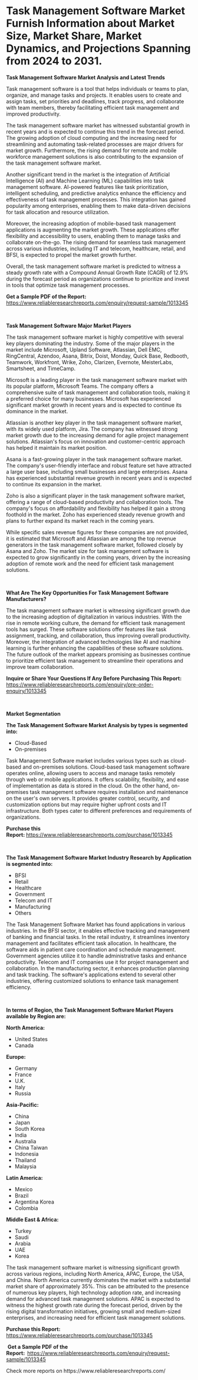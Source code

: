 <p><h1>Task Management Software Market Furnish Information about Market Size, Market Share, Market Dynamics, and Projections Spanning from 2024 to 2031.</h1></p><p><strong>Task Management Software Market Analysis and Latest Trends</strong></p>
<p><p>Task management software is a tool that helps individuals or teams to plan, organize, and manage tasks and projects. It enables users to create and assign tasks, set priorities and deadlines, track progress, and collaborate with team members, thereby facilitating efficient task management and improved productivity.</p><p>The task management software market has witnessed substantial growth in recent years and is expected to continue this trend in the forecast period. The growing adoption of cloud computing and the increasing need for streamlining and automating task-related processes are major drivers for market growth. Furthermore, the rising demand for remote and mobile workforce management solutions is also contributing to the expansion of the task management software market.</p><p>Another significant trend in the market is the integration of Artificial Intelligence (AI) and Machine Learning (ML) capabilities into task management software. AI-powered features like task prioritization, intelligent scheduling, and predictive analytics enhance the efficiency and effectiveness of task management processes. This integration has gained popularity among enterprises, enabling them to make data-driven decisions for task allocation and resource utilization.</p><p>Moreover, the increasing adoption of mobile-based task management applications is augmenting the market growth. These applications offer flexibility and accessibility to users, enabling them to manage tasks and collaborate on-the-go. The rising demand for seamless task management across various industries, including IT and telecom, healthcare, retail, and BFSI, is expected to propel the market growth further.</p><p>Overall, the task management software market is predicted to witness a steady growth rate with a Compound Annual Growth Rate (CAGR) of 12.9% during the forecast period as organizations continue to prioritize and invest in tools that optimize task management processes.</p></p>
<p><strong>Get a Sample PDF of the Report:&nbsp;</strong> <a href="https://www.reliableresearchreports.com/enquiry/request-sample/1013345">https://www.reliableresearchreports.com/enquiry/request-sample/1013345</a></p>
<p>&nbsp;</p>
<p><strong>Task Management Software Major Market Players</strong></p>
<p><p>The task management software market is highly competitive with several key players dominating the industry. Some of the major players in the market include Microsoft, Upland Software, Atlassian, Dell EMC, RingCentral, Azendoo, Asana, Bitrix, Doist, Monday, Quick Base, Redbooth, Teamwork, Workfront, Wrike, Zoho, Clarizen, Evernote, MeisterLabs, Smartsheet, and TimeCamp.</p><p>Microsoft is a leading player in the task management software market with its popular platform, Microsoft Teams. The company offers a comprehensive suite of task management and collaboration tools, making it a preferred choice for many businesses. Microsoft has experienced significant market growth in recent years and is expected to continue its dominance in the market.</p><p>Atlassian is another key player in the task management software market, with its widely used platform, Jira. The company has witnessed strong market growth due to the increasing demand for agile project management solutions. Atlassian's focus on innovation and customer-centric approach has helped it maintain its market position.</p><p>Asana is a fast-growing player in the task management software market. The company's user-friendly interface and robust feature set have attracted a large user base, including small businesses and large enterprises. Asana has experienced substantial revenue growth in recent years and is expected to continue its expansion in the market.</p><p>Zoho is also a significant player in the task management software market, offering a range of cloud-based productivity and collaboration tools. The company's focus on affordability and flexibility has helped it gain a strong foothold in the market. Zoho has experienced steady revenue growth and plans to further expand its market reach in the coming years.</p><p>While specific sales revenue figures for these companies are not provided, it is estimated that Microsoft and Atlassian are among the top revenue generators in the task management software market, followed closely by Asana and Zoho. The market size for task management software is expected to grow significantly in the coming years, driven by the increasing adoption of remote work and the need for efficient task management solutions.</p></p>
<p>&nbsp;</p>
<p><strong>What Are The Key Opportunities For Task Management Software Manufacturers?</strong></p>
<p><p>The task management software market is witnessing significant growth due to the increasing adoption of digitalization in various industries. With the rise in remote working culture, the demand for efficient task management tools has surged. These software solutions offer features like task assignment, tracking, and collaboration, thus improving overall productivity. Moreover, the integration of advanced technologies like AI and machine learning is further enhancing the capabilities of these software solutions. The future outlook of the market appears promising as businesses continue to prioritize efficient task management to streamline their operations and improve team collaboration.</p></p>
<p><strong>Inquire or Share Your Questions If Any Before Purchasing This Report:</strong> <a href="https://www.reliableresearchreports.com/enquiry/pre-order-enquiry/1013345">https://www.reliableresearchreports.com/enquiry/pre-order-enquiry/1013345</a></p>
<p>&nbsp;</p>
<p><strong>Market Segmentation</strong></p>
<p><strong>The Task Management Software Market Analysis by types is segmented into:</strong></p>
<p><ul><li>Cloud-Based</li><li>On-premises</li></ul></p>
<p><p>Task Management Software market includes various types such as cloud-based and on-premises solutions. Cloud-based task management software operates online, allowing users to access and manage tasks remotely through web or mobile applications. It offers scalability, flexibility, and ease of implementation as data is stored in the cloud. On the other hand, on-premises task management software requires installation and maintenance on the user's own servers. It provides greater control, security, and customization options but may require higher upfront costs and IT infrastructure. Both types cater to different preferences and requirements of organizations.</p></p>
<p><strong>Purchase this Report:&nbsp;</strong><a href="https://www.reliableresearchreports.com/purchase/1013345">https://www.reliableresearchreports.com/purchase/1013345</a></p>
<p>&nbsp;</p>
<p><strong>The Task Management Software Market Industry Research by Application is segmented into:</strong></p>
<p><ul><li>BFSI</li><li>Retail</li><li>Healthcare</li><li>Government</li><li>Telecom and IT</li><li>Manufacturing</li><li>Others</li></ul></p>
<p><p>The Task Management Software Market has found applications in various industries. In the BFSI sector, it enables effective tracking and management of banking and financial tasks. In the retail industry, it streamlines inventory management and facilitates efficient task allocation. In healthcare, the software aids in patient care coordination and schedule management. Government agencies utilize it to handle administrative tasks and enhance productivity. Telecom and IT companies use it for project management and collaboration. In the manufacturing sector, it enhances production planning and task tracking. The software's applications extend to several other industries, offering customized solutions to enhance task management efficiency.</p></p>
<p>&nbsp;</p>
<p><strong>In terms of Region, the Task Management Software Market Players available by Region are:</strong></p>
<p>
    <p> <strong> North America: </strong>
        <ul>
            <li>United States</li>
            <li>Canada</li>
        </ul>
        </p> 
    <p> <strong> Europe: </strong>
        <ul>
            <li>Germany</li>
            <li>France</li>
            <li>U.K.</li>
            <li>Italy</li>
            <li>Russia</li>
        </ul>
        </p> 
    <p> <strong> Asia-Pacific: </strong>
        <ul>
            <li>China</li>
            <li>Japan</li>
            <li>South Korea</li>
            <li>India</li>
            <li>Australia</li>
            <li>China Taiwan</li>
            <li>Indonesia</li>
            <li>Thailand</li>
            <li>Malaysia</li>
        </ul>
        </p> 
    <p> <strong> Latin America: </strong>
        <ul>
            <li>Mexico</li>
            <li>Brazil</li>
            <li>Argentina Korea</li>
            <li>Colombia</li>
        </ul>
        </p> 
    <p> <strong> Middle East & Africa: </strong>
        <ul>
            <li>Turkey</li>
            <li>Saudi</li>
            <li>Arabia</li>
            <li>UAE</li>
            <li>Korea</li>
        </ul>
    </p>
    </p>
<p><p>The task management software market is witnessing significant growth across various regions, including North America, APAC, Europe, the USA, and China. North America currently dominates the market with a substantial market share of approximately 35%. This can be attributed to the presence of numerous key players, high technology adoption rate, and increasing demand for advanced task management solutions. APAC is expected to witness the highest growth rate during the forecast period, driven by the rising digital transformation initiatives, growing small and medium-sized enterprises, and increasing need for efficient task management solutions.</p></p>
<p><strong>Purchase this Report: </strong><a href="https://www.reliableresearchreports.com/purchase/1013345">https://www.reliableresearchreports.com/purchase/1013345</a></p>
<p>&nbsp;<strong>Get a Sample PDF of the Report:&nbsp;&nbsp;</strong><a href="https://www.reliableresearchreports.com/enquiry/request-sample/1013345">https://www.reliableresearchreports.com/enquiry/request-sample/1013345</a></p>
<p><strong></strong></p>
<p>Check more reports on https://www.reliableresearchreports.com/</p>